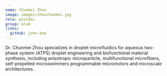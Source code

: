```yaml
---
name: Chunmei Zhou
image: images/zhouchunmei.jpg
role: postdoc
group: alum
links:
  github: john-doe
---
```


Dr. Chunmei Zhou specializes in droplet microfluidics for aqueous two-phase system (ATPS) droplet engineering and biofunctional material synthesis, including anisotropic microparticle, multifunctional microfibers, self-propelled microswimmers programmable micromotors and microscale architectures.